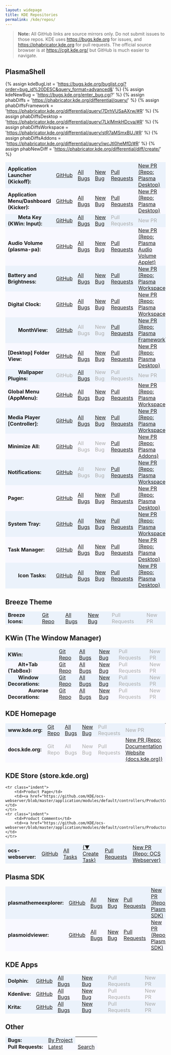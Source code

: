 ```yaml
---
layout: widepage
title: KDE Repositories
permalink: /kde/repos/
---
```


<style type="text/css">
.page-content .wrapper {
	max-width: -webkit-calc(100vw - (30px * 2));
	max-width: calc(100vw - (30px * 2));
}
.repolist td {
	padding: 0 0.5em;
	border-width: 0.1em 0;
	border-style: solid;
}
.repolist tr:nth-of-type(2n-1) td {
	background: #ebf2fb;
	border-color: #ebf2fb;
}
.repolist tr:nth-of-type(2n) td {
	background: #f8f8ff;
	border-color: #f8f8ff;
}
.repolist tr:nth-of-type(2n-1):hover td,
.repolist tr:nth-of-type(2n):hover td {
	border-color: #888;
}
.repolist td:nth-of-type(1) {
	font-weight: bold;
}
.repolist tr.indent td:nth-of-type(1):before {
	display: inline-block;
	content: "";
	width: 2em;
}
.repolist tr.indent.depth2 td:nth-of-type(1):before {
	width: 4em;
}
.repolist td:nth-of-type(1):after {
	content: ":";
}
.repolist td a:not([href]) {
	color: #aaa;
}
</style>


> **Note:** All GitHub links are source mirrors only. Do not submit issues to those repos. KDE uses <https://bugs.kde.org> for issues, and <https://phabricator.kde.org> for pull requests. The official source browser is at <https://cgit.kde.org/> but GitHub is much easier to navigate.

## PlasmaShell

{% assign kdeBugList = 'https://bugs.kde.org/buglist.cgi?order=bug_id%20DESC&query_format=advanced&' %}
{% assign kdeNewBug = 'https://bugs.kde.org/enter_bug.cgi?' %}
{% assign phabDiffs = 'https://phabricator.kde.org/differential/query/' %}
{% assign phabDiffsFramework = 'https://phabricator.kde.org/differential/query/7DrhVUSaAXrw/#R' %}
{% assign phabDiffsDesktop = 'https://phabricator.kde.org/differential/query/7LklMmkHDcva/#R' %}
{% assign phabDiffsWorkspace = 'https://phabricator.kde.org/differential/query/stR7aMSmxBU./#R' %}
{% assign phabDiffsAddons = 'https://phabricator.kde.org/differential/query/iwcJtI0heMfD/#R' %}
{% assign phabNewDiff = 'https://phabricator.kde.org/differential/diff/create/' %}

<table class="repolist">
	<tr>
		<td>Application Launcher (Kickoff)</td>
		<td><a href="https://github.com/KDE/plasma-desktop/blob/master/applets/kickoff/">GitHub</a></td>
		<td><a href="{{kdeBugList}}product=plasmashell&component=Application%20Launcher%20%28Kickoff%29&list_id=1406061">All Bugs</a></td>
		<td><a href="{{kdeNewBug}}product=plasmashell&component=Application%20Launcher%20%28Kickoff%29">New Bug</a></td>
		<td><a href="{{phabDiffsDesktop}}">Pull Requests</a></td>
		<td><a href="{{phabNewDiff}}">New PR (Repo: Plasma Desktop)</a></td>
	</tr>
	<tr>
		<td>Application Menu/Dashboard (Kicker)</td>
		<td><a href="https://github.com/KDE/plasma-desktop/blob/master/applets/kicker/">GitHub</a></td>
		<td><a href="{{kdeBugList}}product=plasmashell&component=Application%20Menu%20%28Kicker%29&list_id=1406061">All Bugs</a></td>
		<td><a href="{{kdeNewBug}}product=plasmashell&component=Application%20Menu%20%28Kicker%29">New Bug</a></td>
		<td><a href="{{phabDiffsDesktop}}">Pull Requests</a></td>
		<td><a href="{{phabNewDiff}}">New PR (Repo: Plasma Desktop)</a></td>
	</tr>
	<tr class="indent">
		<td>Meta Key (KWin: Input)</td>
		<td><a href="https://github.com/KDE/kwin/">GitHub</a></td>
		<td><a href="{{kdeBugList}}product=kwin&component=input&list_id=1432963">All Bugs</a></td>
		<td><a href="{{kdeNewBug}}product=kwin&component=input">New Bug</a></td>
		<td><a>Pull Requests</a></td>
		<td><a>New PR</a></td>
	</tr>
	<tr>
		<td>Audio Volume (plasma-pa)</td>
		<td><a href="https://github.com/KDE/plasma-pa">GitHub</a></td>
		<td><a href="{{kdeBugList}}product=plasma-pa&list_id=1406062">All Bugs</a></td>
		<td><a href="{{kdeNewBug}}product=plasma-pa&component=applet">New Bug</a></td>
		<td><a href="{{phabDiffs}}NlM7ES4ji2UX/#R">Pull Requests</a></td>
		<td><a href="{{phabNewDiff}}">New PR (Repo: Plasma Audio Volume Applet)</a></td>
	</tr>
	<tr>
		<td>Battery and Brightness</td>
		<td><a href="https://github.com/KDE/plasma-workspace/tree/master/applets/batterymonitor">GitHub</a></td>
		<td><a href="{{kdeBugList}}product=plasmashell&component=Battery%20Monitor&list_id=1439115">All Bugs</a></td>
		<td><a href="{{kdeNewBug}}product=plasmashell&component=Battery%20Monitor">New Bug</a></td>
		<td><a href="{{phabDiffsWorkspace}}">Pull Requests</a></td>
		<td><a href="{{phabNewDiff}}">New PR (Repo: Plasma Workspace)</a></td>
	</tr>
	<tr>
		<td>Digital Clock</td>
		<td><a href="https://github.com/KDE/plasma-workspace/tree/master/applets/digital-clock">GitHub</a></td>
		<td><a href="{{kdeBugList}}product=plasmashell&component=Digital%20Clock&list_id=1406061">All Bugs</a></td>
		<td><a href="{{kdeNewBug}}product=plasmashell&component=Digital%20Clock">New Bug</a></td>
		<td><a href="{{phabDiffsWorkspace}}">Pull Requests</a></td>
		<td><a href="{{phabNewDiff}}">New PR (Repo: Plasma Workspace)</a></td>
	</tr>
	<tr class="indent">
		<td>MonthView</td>
		<td><a href="https://github.com/KDE/plasma-framework/tree/master/src/declarativeimports/calendar">GitHub</a></td>
		<td><a>All Bugs</a></td>
		<td><a>New Bug</a></td>
		<td><a href="{{phabDiffsFramework}}">Pull Requests</a></td>
		<td><a href="{{phabNewDiff}}">New PR (Repo: Plasma Framework)</a></td>
	</tr>
	<tr>
		<td>[Desktop] Folder View</td>
		<td><a href="https://github.com/KDE/plasma-desktop/tree/master/containments/desktop/">GitHub</a></td>
		<td><a href="{{kdeBugList}}product=plasmashell&component=Folder&list_id=1417574">All Bugs</a></td>
		<td><a href="{{kdeNewBug}}product=plasmashell&component=Folder">New Bug</a></td>
		<td><a href="{{phabDiffsDesktop}}">Pull Requests</a></td>
		<td><a href="{{phabNewDiff}}">New PR (Repo: Plasma Desktop)</a></td>
	</tr>
	<tr class="indent">
		<td>Wallpaper Plugins</td>
		<td><a>GitHub</a></td>
		<td><a href="{{kdeBugList}}product=Plasma%20Workspace%20Wallpapers&component=general&list_id=1437793">All Bugs</a></td>
		<td><a>New Bug</a></td>
		<td><a>Pull Requests</a></td>
		<td><a>New PR</a></td>
	</tr>
	<tr>
		<td>Global Menu (AppMenu)</td>
		<td><a href="https://github.com/KDE/plasma-workspace/tree/master/applets/appmenu">GitHub</a></td>
		<td><a href="{{kdeBugList}}product=plasmashell&component=Global%20Menu&list_id=1440415">All Bugs</a></td>
		<td><a href="{{kdeNewBug}}product=plasmashell&component=Global%20Menu">New Bug</a></td>
		<td><a href="{{phabDiffsWorkspace}}">Pull Requests</a></td>
		<td><a href="{{phabNewDiff}}">New PR (Repo: Plasma Workspace)</a></td>
	</tr>
	<tr>
		<td>Media Player [Controller]</td>
		<td><a href="https://github.com/KDE/plasma-workspace/tree/master/applets/mediacontroller">GitHub</a></td>
		<td><a href="{{kdeBugList}}product=plasmashell&component=Media%20Player&list_id=1428170">All Bugs</a></td>
		<td><a href="{{kdeNewBug}}product=plasmashell&component=Media%20Player">New Bug</a></td>
		<td><a href="{{phabDiffsWorkspace}}">Pull Requests</a></td>
		<td><a href="{{phabNewDiff}}">New PR (Repo: Plasma Workspace)</a></td>
	</tr>
	<tr>
		<td>Minimize All</td>
		<td><a href="https://github.com/KDE/kdeplasma-addons/tree/master/applets/minimizeall">GitHub</a></td>
		<td><a>All Bugs</a></td>
		<td><a>New Bug</a></td>
		<td><a href="{{phabDiffsAddons}}">Pull Requests</a></td>
		<td><a href="{{phabNewDiff}}">New PR (Repo: Plasma Addons)</a></td>
	</tr>
	<tr>
		<td>Notifications</td>
		<td><a href="https://github.com/KDE/plasma-workspace/tree/master/applets/notifications">GitHub</a></td>
		<td><a>All Bugs</a></td>
		<td><a>New Bug</a></td>
		<td><a href="{{phabDiffsWorkspace}}">Pull Requests</a></td>
		<td><a href="{{phabNewDiff}}">New PR (Repo: Plasma Workspace)</a></td>
	</tr>
	<tr>
		<td>Pager</td>
		<td><a href="https://github.com/KDE/plasma-desktop/blob/master/applets/pager">GitHub</a></td>
		<td><a href="{{kdeBugList}}product=plasmashell&component=Pager&list_id=1411058">All Bugs</a></td>
		<td><a href="{{kdeNewBug}}product=plasmashell&component=Pager">New Bug</a></td>
		<td><a href="{{phabDiffsDesktop}}">Pull Requests</a></td>
		<td><a href="{{phabNewDiff}}">New PR (Repo: Plasma Desktop)</a></td>
	</tr>
	<tr>
		<td>System Tray</td>
		<td><a href="https://github.com/KDE/plasma-workspace/tree/master/applets/systemtray">GitHub</a></td>
		<td><a href="{{kdeBugList}}product=plasmashell&component=System%20Tray&list_id=1408524">All Bugs</a></td>
		<td><a href="{{kdeNewBug}}product=plasmashell&component=System%20Tray">New Bug</a></td>
		<td><a href="{{phabDiffsWorkspace}}">Pull Requests</a></td>
		<td><a href="{{phabNewDiff}}">New PR (Repo: Plasma Workspace)</a></td>
	</tr>
	<tr>
		<td>Task Manager</td>
		<td><a href="https://github.com/KDE/plasma-desktop/blob/master/applets/taskmanager">GitHub</a></td>
		<td><a href="{{kdeBugList}}product=plasmashell&component=Task%20Manager&list_id=1407534">All Bugs</a></td>
		<td><a href="{{kdeNewBug}}product=plasmashell&component=Task%20Manager">New Bug</a></td>
		<td><a href="{{phabDiffsDesktop}}">Pull Requests</a></td>
		<td><a href="{{phabNewDiff}}">New PR (Repo: Plasma Desktop)</a></td>
	</tr>
	<tr class="indent">
		<td>Icon Tasks</td>
		<td><a href="https://github.com/KDE/plasma-desktop/blob/master/applets/taskmanager">GitHub</a></td>
		<td><a href="{{kdeBugList}}product=plasmashell&component=Icons-only%20Task%20Manager&list_id=1407535">All Bugs</a></td>
		<td><a href="{{kdeNewBug}}product=plasmashell&component=Icons-only%20Task%20Manager">New Bug</a></td>
		<td><a href="{{phabDiffsDesktop}}">Pull Requests</a></td>
		<td><a href="{{phabNewDiff}}">New PR (Repo: Plasma Desktop)</a></td>
	</tr>
</table>


## Breeze Theme

<table class="repolist">
	<tr>
		<td>Breeze Icons</td>
		<td><a href="https://github.com/KDE/breeze-icons/">Git Repo</a></td>
		<td><a href="{{kdeBugList}}product=Breeze&component=icons&list_id=1436777">All Bugs</a></td>
		<td><a href="{{kdeNewBug}}product=Breeze&component=icons">New Bug</a></td>
		<td><a>Pull Requests</a></td>
		<td><a>New PR</a></td>
	</tr>
</table>


## KWin (The Window Manager)

<table class="repolist">
	<tr>
		<td>KWin</td>
		<td><a href="https://github.com/KDE/kwin/">Git Repo</a></td>
		<td><a href="{{kdeBugList}}product=kwin&list_id=1442047">All Bugs</a></td>
		<td><a href="{{kdeNewBug}}product=kwin">New Bug</a></td>
		<td><a>Pull Requests</a></td>
		<td><a>New PR</a></td>
	</tr>
	<tr class="indent">
		<td>Alt+Tab (TabBox)</td>
		<td><a href="https://github.com/KDE/kwin/tree/master/tabbox">Git Repo</a></td>
		<td><a href="{{kdeBugList}}product=kwin&component=tabbox&list_id=1442048">All Bugs</a></td>
		<td><a href="{{kdeNewBug}}product=kwin&component=tabbox">New Bug</a></td>
		<td><a>Pull Requests</a></td>
		<td><a>New PR</a></td>
	</tr>
	<tr class="indent">
		<td>Window Decorations</td>
		<td><a href="https://github.com/KDE/kwin/tree/master/kdecorations">Git Repo</a></td>
		<td><a href="{{kdeBugList}}product=kwin&component=decorations&list_id=1442298">All Bugs</a></td>
		<td><a href="{{kdeNewBug}}product=kwin&component=decorations">New Bug</a></td>
		<td><a>Pull Requests</a></td>
		<td><a>New PR</a></td>
	</tr>
	<tr class="indent depth2">
		<td>Aurorae Decorations</td>
		<td><a href="https://github.com/KDE/kwin/tree/master/plugins/kdecorations/aurorae">Git Repo</a></td>
		<td><a href="{{kdeBugList}}product=kwin&component=aurorae&list_id=1442301">All Bugs</a></td>
		<td><a href="{{kdeNewBug}}product=kwin&component=aurorae">New Bug</a></td>
		<td><a>Pull Requests</a></td>
		<td><a>New PR</a></td>
	</tr>
</table>


## KDE Homepage

<table class="repolist">
	<tr>
		<td>www.kde.org</td>
		<td><a href="https://cgit.kde.org/scratch/kvermette/www-aether.git/tree/">Git Repo</a></td>
		<td><a href="{{kdeBugList}}product=www.kde.org&component=general&list_id=1430354">All Bugs</a></td>
		<td><a href="{{kdeNewBug}}product=www.kde.org&component=general">New Bug</a></td>
		<td><a>Pull Requests</a></td>
		<td><a>New PR</a></td>
	</tr>
	<tr>
		<td>docs.kde.org</td>
		<td><a>Git Repo</a></td>
		<td><a>All Bugs</a></td>
		<td><a>New Bug</a></td>
		<td><a>Pull Requests</a></td>
		<td><a href="{{phabNewDiff}}">New PR (Repo: Documentation Website (docs.kde.org))</a></td>
		<td><a href="https://phabricator.kde.org/source/websites-docs-kde-org/">Phabricator</a></td>
	</tr>
</table>


## KDE Store (store.kde.org)

<table class="repolist">
	<tr>
		<td>ocs-webserver</td>
		<td><a href="https://github.com/KDE/ocs-webserver/tree/master/application/modules/default/controllers">GitHub</a></td>
		<td><a href="https://phabricator.kde.org/tag/kde_store/">All Tasks</a></td>
		<td><a href="https://phabricator.kde.org/tag/kde_store/">(▼ Create Task)</a></td>
		<td><a href="https://phabricator.kde.org/differential/query/6v0DIohqTbc6/#R">Pull Requests</a></td>
		<td><a href="{{phabNewDiff}}">New PR (Repo: OCS Webserver)</a></td>
	</tr>

	<tr class="indent">
		<td>Product Page</td>
		<td><a href="https://github.com/KDE/ocs-webserver/blob/master/application/modules/default/controllers/ProductController.php">GitHub</a></td>
	</tr>
	<tr class="indent">
		<td>Product Comments</td>
		<td><a href="https://github.com/KDE/ocs-webserver/blob/master/application/modules/default/controllers/ProductcommentController.php">GitHub</a></td>
	</tr>
</table>


## Plasma SDK

<table class="repolist">
	<tr>
		<td>plasmathemeexplorer</td>
		<td><a href="https://github.com/KDE/plasma-sdk/tree/master/themeexplorer">GitHub</a></td>
		<td><a href="{{kdeBugList}}product=Plasma%20SDK&component=plasmathemeexplorer&list_id=1433280">All Bugs</a></td>
		<td><a href="{{kdeNewBug}}product=Plasma%20SDK&component=plasmathemeexplorer">New Bug</a></td>
		<td><a href="{{phabDiffsDesktop}}">Pull Requests</a></td>
		<td><a href="{{phabNewDiff}}">New PR (Repo: Plasma SDK)</a></td>
	</tr>
	<tr>
		<td>plasmoidviewer</td>
		<td><a href="https://github.com/KDE/plasma-sdk/tree/master/plasmoidviewer">GitHub</a></td>
		<td><a href="{{kdeBugList}}product=Plasma%20SDK&component=plasmoidviewer&list_id=1422702">All Bugs</a></td>
		<td><a href="{{kdeNewBug}}product=Plasma%20SDK&component=plasmoidviewer">New Bug</a></td>
		<td><a href="{{phabDiffsDesktop}}">Pull Requests</a></td>
		<td><a href="{{phabNewDiff}}">New PR (Repo: Plasma SDK)</a></td>
	</tr>
</table>


## KDE Apps

<table class="repolist">
	<tr>
		<td>Dolphin</td>
		<td><a href="https://github.com/KDE/Dolphin">GitHub</a></td>
		<td><a href="{{kdeBugList}}product=dolphin&list_id=1431508">All Bugs</a></td>
		<td><a href="{{kdeNewBug}}product=dolphin">New Bug</a></td>
		<td><a>Pull Requests</a></td>
		<td><a>New PR</a></td>
	</tr>
	<tr>
		<td>Kdenlive</td>
		<td><a href="https://github.com/KDE/kdenlive">GitHub</a></td>
		<td><a href="{{kdeBugList}}product=kdenlive&list_id=1444103">All Bugs</a></td>
		<td><a href="{{kdeNewBug}}product=kdenlive">New Bug</a></td>
		<td><a>Pull Requests</a></td>
		<td><a>New PR</a></td>
	</tr>
	<tr>
		<td>Krita</td>
		<td><a href="https://github.com/KDE/krita">GitHub</a></td>
		<td><a href="{{kdeBugList}}product=krita&list_id=1444104">All Bugs</a></td>
		<td><a href="{{kdeNewBug}}product=krita">New Bug</a></td>
		<td><a>Pull Requests</a></td>
		<td><a>New PR</a></td>
	</tr>
</table>


## Other

<table class="repolist">
	<tr>
		<td>Bugs</td>
		<td><a href="https://bugs.kde.org/describecomponents.cgi">By Project</a></td>
	</tr>
	<tr>
		<td>Pull Requests</td>
		<td><a href="https://phabricator.kde.org/differential/query/all/">Latest</a></td>
		<td><a href="https://phabricator.kde.org/differential/query/advanced/">Search</a></td>
	</tr>
</table>
